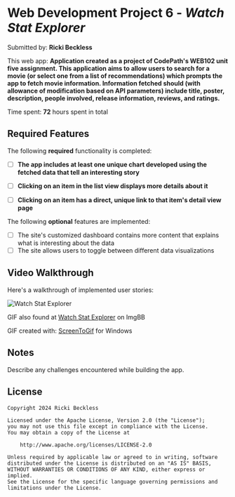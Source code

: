 # Web Development Project 6 - *Watch Stat Explorer*

Submitted by: **Ricki Beckless**

This web app: **Application created as a project of CodePath's WEB102 unit five assignment. This application aims to allow users to search for a movie (or select one from a list of recommendations) which prompts the app to fetch movie information. Information fetched should (with allowance of modification based on API parameters) include title, poster, description, people involved, release information, reviews, and ratings.**

Time spent: **72** hours spent in total

## Required Features

The following **required** functionality is completed:

- [ ] **The app includes at least one unique chart developed using the fetched data that tell an interesting story**
- [ ] **Clicking on an item in the list view displays more details about it**
- [ ] **Clicking on an item has a direct, unique link to that item's detail view page**


The following **optional** features are implemented:

- [ ] The site's customized dashboard contains more content that explains what is interesting about the data
- [ ] The site allows users to toggle between different data visualizations

## Video Walkthrough

Here's a walkthrough of implemented user stories:

![Watch Stat Explorer](https://i.ibb.co/4P1d3L9/Code-Path-Project-Five-Walkthrough.gif)

GIF also found at [Watch Stat Explorer](https://i.ibb.co/4P1d3L9/Code-Path-Project-Five-Walkthrough.gif) on ImgBB

GIF created with: [ScreenToGif](https://www.screentogif.com/) for Windows

## Notes

Describe any challenges encountered while building the app.

## License

    Copyright 2024 Ricki Beckless

    Licensed under the Apache License, Version 2.0 (the "License");
    you may not use this file except in compliance with the License.
    You may obtain a copy of the License at

        http://www.apache.org/licenses/LICENSE-2.0

    Unless required by applicable law or agreed to in writing, software
    distributed under the License is distributed on an "AS IS" BASIS,
    WITHOUT WARRANTIES OR CONDITIONS OF ANY KIND, either express or implied.
    See the License for the specific language governing permissions and
    limitations under the License.
